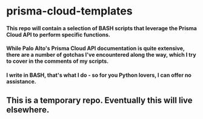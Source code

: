 # prisma-cloud-templates

#### This repo will contain a selection of BASH scripts that leverage the Prisma Cloud API to perform specific functions.

#### While Palo Alto's Prisma Cloud API documentation is quite extensive, there are a number of gotchas I've encountered along the way, which I try to cover in the comments of my scripts.

#### I write in BASH, that's what I do - so for you Python lovers, I can offer no assistance.

## This is a temporary repo.  Eventually this will live elsewhere.
